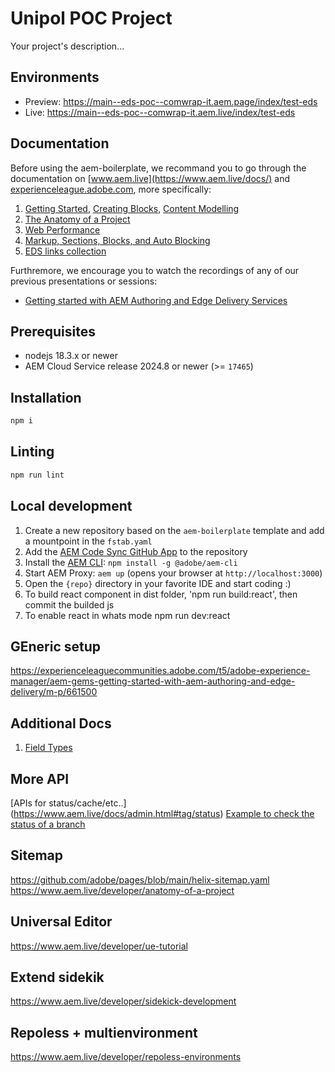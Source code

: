 # Unipol POC Project
Your project's description...

## Environments
- Preview: https://main--eds-poc--comwrap-it.aem.page/index/test-eds
- Live: https://main--eds-poc--comwrap-it.aem.live/index/test-eds

## Documentation

Before using the aem-boilerplate, we recommand you to go through the documentation on [www.aem.live](https://www.aem.live/docs/) and [experienceleague.adobe.com](https://experienceleague.adobe.com/en/docs/experience-manager-cloud-service/content/edge-delivery/wysiwyg-authoring/authoring), more specifically:
1. [Getting Started](https://experienceleague.adobe.com/en/docs/experience-manager-cloud-service/content/edge-delivery/wysiwyg-authoring/edge-dev-getting-started), [Creating Blocks](https://experienceleague.adobe.com/en/docs/experience-manager-cloud-service/content/edge-delivery/wysiwyg-authoring/create-block), [Content Modelling](https://experienceleague.adobe.com/en/docs/experience-manager-cloud-service/content/edge-delivery/wysiwyg-authoring/content-modeling)
2. [The Anatomy of a Project](https://www.aem.live/developer/anatomy-of-a-project)
3. [Web Performance](https://www.aem.live/developer/keeping-it-100)
4. [Markup, Sections, Blocks, and Auto Blocking](https://www.aem.live/developer/markup-sections-blocks)
5. [EDS links collection](https://blog.arborydigital.com/en/blog/aem-edge-delivery-developer-resources) 

Furthremore, we encourage you to watch the recordings of any of our previous presentations or sessions:
- [Getting started with AEM Authoring and Edge Delivery Services](https://experienceleague.adobe.com/en/docs/events/experience-manager-gems-recordings/gems2024/aem-authoring-and-edge-delivery)

## Prerequisites

- nodejs 18.3.x or newer
- AEM Cloud Service release 2024.8 or newer (>= `17465`)

## Installation

```sh
npm i
```

## Linting

```sh
npm run lint
```

## Local development

1. Create a new repository based on the `aem-boilerplate` template and add a mountpoint in the `fstab.yaml`
2. Add the [AEM Code Sync GitHub App](https://github.com/apps/aem-code-sync) to the repository
3. Install the [AEM CLI](https://github.com/adobe/helix-cli): `npm install -g @adobe/aem-cli`
4. Start AEM Proxy: `aem up` (opens your browser at `http://localhost:3000`)
5. Open the `{repo}` directory in your favorite IDE and start coding :)
6. To build react component in dist folder, 'npm run build:react', then commit the builded js
7. To enable react in whats mode npm run dev:react

## GEneric setup
https://experienceleaguecommunities.adobe.com/t5/adobe-experience-manager/aem-gems-getting-started-with-aem-authoring-and-edge-delivery/m-p/661500

## Additional Docs
1. [Field Types](https://experienceleague.adobe.com/en/docs/experience-manager-cloud-service/content/implementing/developing/universal-editor/field-types)

## More API 
[APIs for status/cache/etc..] (https://www.aem.live/docs/admin.html#tag/status)
[Example to check the status of a branch](https://admin.hlx.page/status/comwrap-it/eds-poc/prod)

## Sitemap
https://github.com/adobe/pages/blob/main/helix-sitemap.yaml
https://www.aem.live/developer/anatomy-of-a-project

## Universal Editor
https://www.aem.live/developer/ue-tutorial

## Extend sidekik
https://www.aem.live/developer/sidekick-development

## Repoless + multienvironment
https://www.aem.live/developer/repoless-environments 